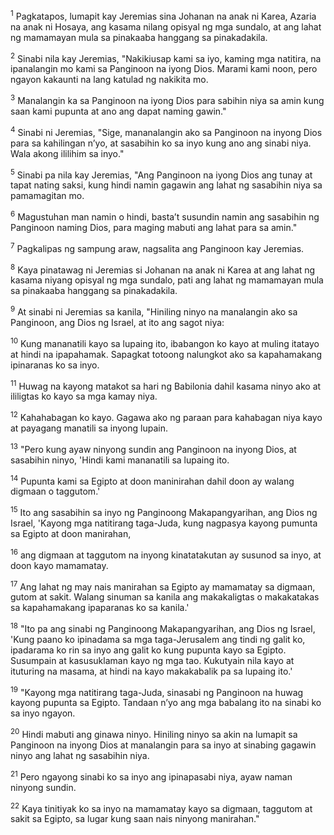 <sup>1</sup>
Pagkatapos, lumapit kay Jeremias sina Johanan na anak ni Karea, Azaria na anak ni Hosaya, ang kasama nilang opisyal ng mga sundalo, at ang lahat ng mamamayan mula sa pinakaaba hanggang sa pinakadakila. 

<sup>2</sup>
Sinabi nila kay Jeremias, "Nakikiusap kami sa iyo, kaming mga natitira, na ipanalangin mo kami sa Panginoon na iyong Dios. Marami kami noon, pero ngayon kakaunti na lang katulad ng nakikita mo. 

<sup>3</sup>
Manalangin ka sa Panginoon na iyong Dios para sabihin niya sa amin kung saan kami pupunta at ano ang dapat naming gawin." 

<sup>4</sup>
Sinabi ni Jeremias, "Sige, mananalangin ako sa Panginoon na inyong Dios para sa kahilingan nʼyo, at sasabihin ko sa inyo kung ano ang sinabi niya. Wala akong ililihim sa inyo." 

<sup>5</sup>
Sinabi pa nila kay Jeremias, "Ang Panginoon na iyong Dios ang tunay at tapat nating saksi, kung hindi namin gagawin ang lahat ng sasabihin niya sa pamamagitan mo. 

<sup>6</sup>
Magustuhan man namin o hindi, bastaʼt susundin namin ang sasabihin ng Panginoon naming Dios, para maging mabuti ang lahat para sa amin." 

<sup>7</sup>
Pagkalipas ng sampung araw, nagsalita ang Panginoon kay Jeremias. 

<sup>8</sup>
Kaya pinatawag ni Jeremias si Johanan na anak ni Karea at ang lahat ng kasama niyang opisyal ng mga sundalo, pati ang lahat ng mamamayan mula sa pinakaaba hanggang sa pinakadakila. 

<sup>9</sup>
At sinabi ni Jeremias sa kanila, "Hiniling ninyo na manalangin ako sa Panginoon, ang Dios ng Israel, at ito ang sagot niya: 

<sup>10</sup>
Kung mananatili kayo sa lupaing ito, ibabangon ko kayo at muling itatayo at hindi na ipapahamak. Sapagkat totoong nalungkot ako sa kapahamakang ipinaranas ko sa inyo. 

<sup>11</sup>
Huwag na kayong matakot sa hari ng Babilonia dahil kasama ninyo ako at ililigtas ko kayo sa mga kamay niya. 

<sup>12</sup>
Kahahabagan ko kayo. Gagawa ako ng paraan para kahabagan niya kayo at payagang manatili sa inyong lupain. 

<sup>13</sup>
"Pero kung ayaw ninyong sundin ang Panginoon na inyong Dios, at sasabihin ninyo, 'Hindi kami mananatili sa lupaing ito. 

<sup>14</sup>
Pupunta kami sa Egipto at doon maninirahan dahil doon ay walang digmaan o taggutom.' 

<sup>15</sup>
Ito ang sasabihin sa inyo ng Panginoong Makapangyarihan, ang Dios ng Israel, 'Kayong mga natitirang taga-Juda, kung nagpasya kayong pumunta sa Egipto at doon manirahan, 

<sup>16</sup>
ang digmaan at taggutom na inyong kinatatakutan ay susunod sa inyo, at doon kayo mamamatay. 

<sup>17</sup>
Ang lahat ng may nais manirahan sa Egipto ay mamamatay sa digmaan, gutom at sakit. Walang sinuman sa kanila ang makakaligtas o makakatakas sa kapahamakang ipaparanas ko sa kanila.' 

<sup>18</sup>
"Ito pa ang sinabi ng Panginoong Makapangyarihan, ang Dios ng Israel, 'Kung paano ko ipinadama sa mga taga-Jerusalem ang tindi ng galit ko, ipadarama ko rin sa inyo ang galit ko kung pupunta kayo sa Egipto. Susumpain at kasusuklaman kayo ng mga tao. Kukutyain nila kayo at ituturing na masama, at hindi na kayo makakabalik pa sa lupaing ito.' 

<sup>19</sup>
"Kayong mga natitirang taga-Juda, sinasabi ng Panginoon na huwag kayong pupunta sa Egipto. Tandaan nʼyo ang mga babalang ito na sinabi ko sa inyo ngayon. 

<sup>20</sup>
Hindi mabuti ang ginawa ninyo. Hiniling ninyo sa akin na lumapit sa Panginoon na inyong Dios at manalangin para sa inyo at sinabing gagawin ninyo ang lahat ng sasabihin niya. 

<sup>21</sup>
Pero ngayong sinabi ko sa inyo ang ipinapasabi niya, ayaw naman ninyong sundin. 

<sup>22</sup>
Kaya tinitiyak ko sa inyo na mamamatay kayo sa digmaan, taggutom at sakit sa Egipto, sa lugar kung saan nais ninyong manirahan."